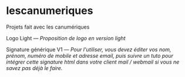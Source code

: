 # lescanumeriques
Projets fait avec les canumériques

Logo Light
—
*Proposition de logo en version light*


Signature générique V1
—
*Pour l'utiliser, vous devez éditer vos nom, prénom, numéro de mobile et adresse email, puis suivre un tuto pour intégrer cette signature html dans votre client mail / webmail si vous ne savez pas déjà le faire.*

